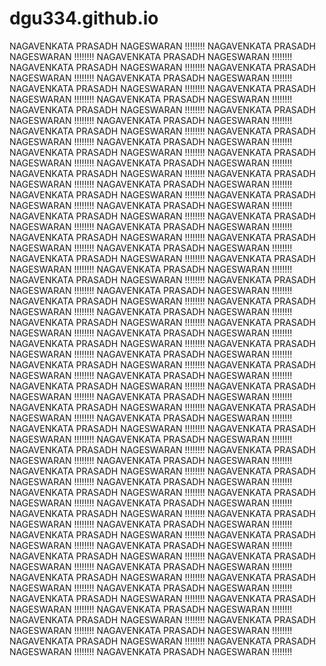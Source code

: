 # dgu334.github.io
NAGAVENKATA PRASADH NAGESWARAN !!!!!!!!
NAGAVENKATA PRASADH NAGESWARAN !!!!!!!!
NAGAVENKATA PRASADH NAGESWARAN !!!!!!!!
NAGAVENKATA PRASADH NAGESWARAN !!!!!!!!
NAGAVENKATA PRASADH NAGESWARAN !!!!!!!!
NAGAVENKATA PRASADH NAGESWARAN !!!!!!!!
NAGAVENKATA PRASADH NAGESWARAN !!!!!!!!
NAGAVENKATA PRASADH NAGESWARAN !!!!!!!!
NAGAVENKATA PRASADH NAGESWARAN !!!!!!!!
NAGAVENKATA PRASADH NAGESWARAN !!!!!!!!
NAGAVENKATA PRASADH NAGESWARAN !!!!!!!!
NAGAVENKATA PRASADH NAGESWARAN !!!!!!!!
NAGAVENKATA PRASADH NAGESWARAN !!!!!!!!
NAGAVENKATA PRASADH NAGESWARAN !!!!!!!!
NAGAVENKATA PRASADH NAGESWARAN !!!!!!!!
NAGAVENKATA PRASADH NAGESWARAN !!!!!!!!
NAGAVENKATA PRASADH NAGESWARAN !!!!!!!!
NAGAVENKATA PRASADH NAGESWARAN !!!!!!!!
NAGAVENKATA PRASADH NAGESWARAN !!!!!!!!
NAGAVENKATA PRASADH NAGESWARAN !!!!!!!!
NAGAVENKATA PRASADH NAGESWARAN !!!!!!!!
NAGAVENKATA PRASADH NAGESWARAN !!!!!!!!
NAGAVENKATA PRASADH NAGESWARAN !!!!!!!!
NAGAVENKATA PRASADH NAGESWARAN !!!!!!!!
NAGAVENKATA PRASADH NAGESWARAN !!!!!!!!
NAGAVENKATA PRASADH NAGESWARAN !!!!!!!!
NAGAVENKATA PRASADH NAGESWARAN !!!!!!!!
NAGAVENKATA PRASADH NAGESWARAN !!!!!!!!
NAGAVENKATA PRASADH NAGESWARAN !!!!!!!!
NAGAVENKATA PRASADH NAGESWARAN !!!!!!!!
NAGAVENKATA PRASADH NAGESWARAN !!!!!!!!
NAGAVENKATA PRASADH NAGESWARAN !!!!!!!!
NAGAVENKATA PRASADH NAGESWARAN !!!!!!!!
NAGAVENKATA PRASADH NAGESWARAN !!!!!!!!
NAGAVENKATA PRASADH NAGESWARAN !!!!!!!!
NAGAVENKATA PRASADH NAGESWARAN !!!!!!!!
NAGAVENKATA PRASADH NAGESWARAN !!!!!!!!
NAGAVENKATA PRASADH NAGESWARAN !!!!!!!!
NAGAVENKATA PRASADH NAGESWARAN !!!!!!!!
NAGAVENKATA PRASADH NAGESWARAN !!!!!!!!
NAGAVENKATA PRASADH NAGESWARAN !!!!!!!!
NAGAVENKATA PRASADH NAGESWARAN !!!!!!!!
NAGAVENKATA PRASADH NAGESWARAN !!!!!!!!
NAGAVENKATA PRASADH NAGESWARAN !!!!!!!!
NAGAVENKATA PRASADH NAGESWARAN !!!!!!!!
NAGAVENKATA PRASADH NAGESWARAN !!!!!!!!
NAGAVENKATA PRASADH NAGESWARAN !!!!!!!!
NAGAVENKATA PRASADH NAGESWARAN !!!!!!!!
NAGAVENKATA PRASADH NAGESWARAN !!!!!!!!
NAGAVENKATA PRASADH NAGESWARAN !!!!!!!!
NAGAVENKATA PRASADH NAGESWARAN !!!!!!!!
NAGAVENKATA PRASADH NAGESWARAN !!!!!!!!
NAGAVENKATA PRASADH NAGESWARAN !!!!!!!!
NAGAVENKATA PRASADH NAGESWARAN !!!!!!!!
NAGAVENKATA PRASADH NAGESWARAN !!!!!!!!
NAGAVENKATA PRASADH NAGESWARAN !!!!!!!!
NAGAVENKATA PRASADH NAGESWARAN !!!!!!!!
NAGAVENKATA PRASADH NAGESWARAN !!!!!!!!
NAGAVENKATA PRASADH NAGESWARAN !!!!!!!!
NAGAVENKATA PRASADH NAGESWARAN !!!!!!!!
NAGAVENKATA PRASADH NAGESWARAN !!!!!!!!
NAGAVENKATA PRASADH NAGESWARAN !!!!!!!!
NAGAVENKATA PRASADH NAGESWARAN !!!!!!!!
NAGAVENKATA PRASADH NAGESWARAN !!!!!!!!
NAGAVENKATA PRASADH NAGESWARAN !!!!!!!!
NAGAVENKATA PRASADH NAGESWARAN !!!!!!!!
NAGAVENKATA PRASADH NAGESWARAN !!!!!!!!
NAGAVENKATA PRASADH NAGESWARAN !!!!!!!!
NAGAVENKATA PRASADH NAGESWARAN !!!!!!!!
NAGAVENKATA PRASADH NAGESWARAN !!!!!!!!
NAGAVENKATA PRASADH NAGESWARAN !!!!!!!!
NAGAVENKATA PRASADH NAGESWARAN !!!!!!!!
NAGAVENKATA PRASADH NAGESWARAN !!!!!!!!
NAGAVENKATA PRASADH NAGESWARAN !!!!!!!!
NAGAVENKATA PRASADH NAGESWARAN !!!!!!!!
NAGAVENKATA PRASADH NAGESWARAN !!!!!!!!
NAGAVENKATA PRASADH NAGESWARAN !!!!!!!!
NAGAVENKATA PRASADH NAGESWARAN !!!!!!!!
NAGAVENKATA PRASADH NAGESWARAN !!!!!!!!
NAGAVENKATA PRASADH NAGESWARAN !!!!!!!!
NAGAVENKATA PRASADH NAGESWARAN !!!!!!!!
NAGAVENKATA PRASADH NAGESWARAN !!!!!!!!
NAGAVENKATA PRASADH NAGESWARAN !!!!!!!!
NAGAVENKATA PRASADH NAGESWARAN !!!!!!!!
NAGAVENKATA PRASADH NAGESWARAN !!!!!!!!
NAGAVENKATA PRASADH NAGESWARAN !!!!!!!!
NAGAVENKATA PRASADH NAGESWARAN !!!!!!!!
